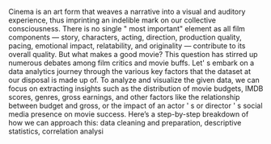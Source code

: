 Cinema is an art form that weaves a narrative into a visual and
auditory experience, thus imprinting an indelible mark on our
collective consciousness. There is no single
"
most important"
element
as all film components — story, characters, acting, direction,
production quality, pacing, emotional impact, relatability, and
originality — contribute to its overall quality. But what makes a good
movie? This question has stirred up numerous debates among film
critics and movie buffs. Let'
s embark on a data analytics journey
through the various key factors that the dataset at our disposal is
made up of. To analyze and visualize the given data, we can focus on
extracting insights such as the distribution of movie budgets, IMDB
scores, genres, gross earnings, and other factors like the relationship
between budget and gross, or the impact of an actor
'
s or director
'
s
social media presence on movie success.
Here’s a step-by-step breakdown of how we can approach this: data
cleaning and preparation, descriptive statistics, correlation analysi
